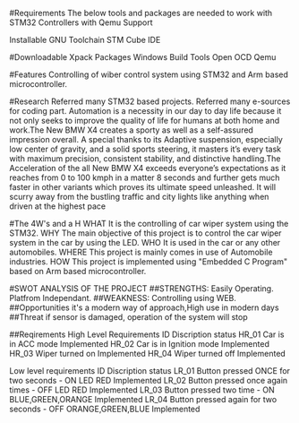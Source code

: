 #Requirements
The below tools and packages are needed to work with STM32 Controllers with Qemu Support

Installable
GNU Toolchain
STM Cube IDE

#Downloadable
Xpack Packages
Windows Build Tools
Open OCD
Qemu

#Features
Controlling of wiber control system using STM32 and Arm based microcontroller.

#Research
Referred many STM32 based projects.
Referred many e-sources for coding part.
Automation is a necessity in our day to day life because it not only seeks to improve the quality of life for humans at both home and work.The New BMW X4 creates a sporty as well as a self-assured impression overall. A special thanks to its Adaptive suspension, especially low center of gravity, and a solid sports steering, it masters it’s every task with maximum precision, consistent stability, and distinctive handling.The Acceleration of the all New BMW X4 exceeds everyone’s expectations as it reaches from 0 to 100 kmph in a matter 8 seconds and further gets much faster in other variants which proves its ultimate speed unleashed. It will scurry away from the bustling traffic and city lights like anything when driven at the highest pace

#The 4W's and a H
WHAT
It is the controlling of car wiper system using the STM32.
WHY
The main objective of this project is to control the car wiper system in the car by using the LED.
WHO
It is used in the car or any other automobiles.
WHERE
This project is mainly comes in use of Automobile industries.
HOW
This project is implemented using "Embedded C Program" based on Arm based microcontroller.

#SWOT ANALYSIS OF THE PROJECT
##STRENGTHS:
Easily Operating.
Platfrom Independant.
##WEAKNESS:
Controlling using WEB.
##Opportunities
it's a modern way of approach,High use in modern days
##Threat
if sensor is damaged, operation of the system will stop

##Reqirements
High Level Requirements
ID	                 Discription	                             status
HR_01	                Car is in ACC mode	                   Implemented
HR_02	                Car is in Ignition mode	                   Implemented
HR_03	                Wiper turned on	                           Implemented
HR_04	                Wiper turned off                           Implemented

Low level requirements
ID	                  Discription	                                                  status
LR_01	                 Button pressed ONCE for two seconds - ON LED RED	        Implemented
LR_02	                 Button pressed once again times - OFF LED RED	                Implemented
LR_03	                 Button pressed two time - ON BLUE,GREEN,ORANGE	                Implemented
LR_04	                 Button pressed again for two seconds - OFF ORANGE,GREEN,BLUE	Implemented